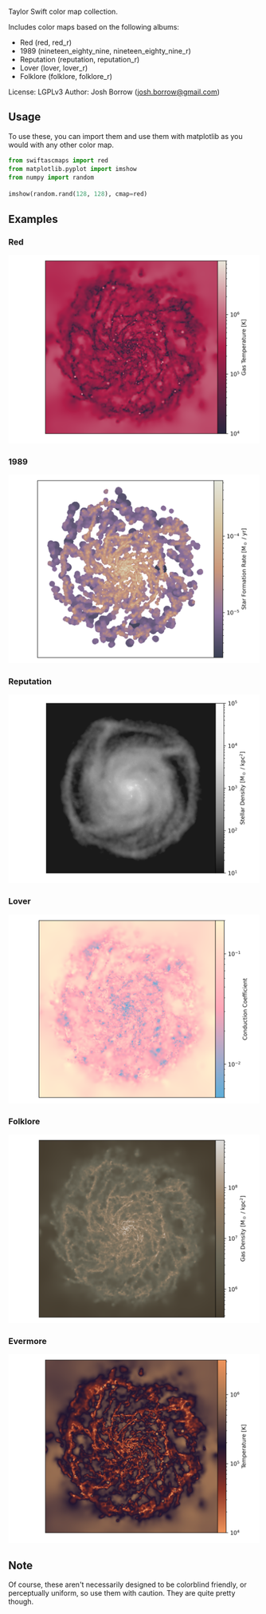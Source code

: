 Taylor Swift color map collection.

Includes color maps based on the following albums:

+ Red (red, red_r)
+ 1989 (nineteen_eighty_nine, nineteen_eighty_nine_r)
+ Reputation (reputation, reputation_r)
+ Lover (lover, lover_r)
+ Folklore (folklore, folklore_r)

License: LGPLv3
Author: Josh Borrow (josh.borrow@gmail.com)

Usage
-----

To use these, you can import them and use them
with matplotlib as you would with any other color map.

```python
from swiftascmaps import red
from matplotlib.pyplot import imshow
from numpy import random

imshow(random.rand(128, 128), cmap=red)
```

Examples
--------

### Red

![](images/red.png)

### 1989

![](images/1989.png)

### Reputation

![](images/reputation.png)

### Lover

![](images/lover.png)

### Folklore

![](images/folklore.png)

### Evermore

![](images/evermore.png)


Note
----

Of course, these aren't necessarily designed to be colorblind
friendly, or perceptually uniform, so use them with caution.
They are quite pretty though.

